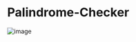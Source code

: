 # Palindrome-Checker
![image](https://user-images.githubusercontent.com/118567648/212680569-a0d1521f-87e3-4f80-ab8d-81ffcd3b2e4a.png)
